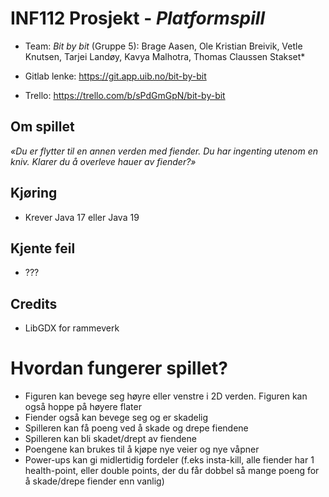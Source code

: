 # INF112 Prosjekt - *Platformspill*

* Team: *Bit by bit* (Gruppe 5): Brage Aasen, Ole Kristian Breivik, Vetle Knutsen, Tarjei Landøy, Kavya Malhotra, Thomas Claussen Stakset*

* Gitlab lenke: https://git.app.uib.no/bit-by-bit
* Trello: https://trello.com/b/sPdGmGpN/bit-by-bit

## Om spillet
*«Du er flytter til en annen verden med fiender. Du har ingenting utenom en kniv. Klarer du å overleve hauer av fiender?»*

## Kjøring
* Krever Java 17 eller Java 19

## Kjente feil
* ???

## Credits
* LibGDX for rammeverk

# Hvordan fungerer spillet?
* Figuren kan bevege seg høyre eller venstre i 2D verden. Figuren kan også hoppe på høyere flater
* Fiender også kan bevege seg og er skadelig
* Spilleren kan få poeng ved å skade og drepe fiendene
* Spilleren kan bli skadet/drept av fiendene
* Poengene kan brukes til å kjøpe nye veier og nye våpner
* Power-ups kan gi midlertidig fordeler (f.eks insta-kill, alle fiender har 1 health-point, eller double points, der du får dobbel så mange poeng for å skade/drepe fiender  enn vanlig)
